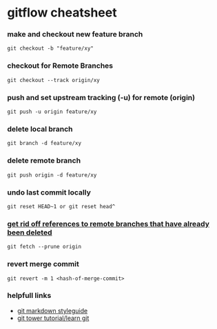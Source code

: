# gitflow cheatsheet


### make and checkout new feature branch

    git checkout -b "feature/xy"

### checkout for Remote Branches

    git checkout --track origin/xy

### push and set upstream tracking (-u) for remote (origin)

    git push -u origin feature/xy

### delete local branch 

    git branch -d feature/xy
  
### delete remote branch

    git push origin -d feature/xy
    
### undo last commit locally

    git reset HEAD~1 or git reset head^ 
    
### [get rid off references to remote branches that have already been deleted](https://www.git-tower.com/learn/git/faq/cleanup-remote-branches-with-git-prune/)

    git fetch --prune origin
    
### revert merge commit

    git revert -m 1 <hash-of-merge-commit>
        
    
### helpfull links

- [git markdown styleguide](https://guides.github.com/features/mastering-markdown/#examples)
- [git tower tutorial/learn git](https://www.git-tower.com/learn/git/faq/checkout-remote-branch/)
